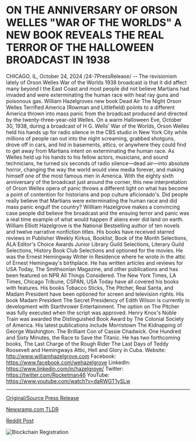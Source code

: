 # ON THE ANNIVERSARY OF ORSON WELLES "WAR OF THE WORLDS" A NEW BOOK REVEALS THE REAL TERROR OF THE HALLOWEEN BROADCAST IN 1938

CHICAGO, IL, October 24, 2024 /24-7PressRelease/ -- The revisionism lately of Orson Welles War of the Worlds 1938 broadcast is that it did affect many beyond l the East Coast and most people did not believe Martians had invaded and were exterminating the human race with heat ray guns and poisonous gas. William Hazelgroves new book Dead Air The Night Orson Welles Terrified America (Rowman and Littlefield) poiints to a different America thrown into mass panic from the broadcast produced and directed by the twenty-three-year-old Welles.   On a warm Halloween Eve, October 30, 1938, during a broadcast of H G. Wells' War of the Worlds, Orson Welles held his hands up for radio silence in the CBS studio in New York City while millions of people ran out into the night screaming, grabbed shotguns, drove off in cars, and hid in basements, attics, or anywhere they could find to get away from Martians intent on exterminating the human race. As Welles held up his hands to his fellow actors, musicians, and sound technicians, he turned six seconds of radio silence—dead air—into absolute horror, changing the way the world would view media forever, and making himself one of the most famous men in America.  With the eighty sixth anniversary of the broadcast just around the corner, this new interpretation of Orson Welles opera of panic throws a different light on what has become a point of contention for historians and pop culture aficionado's. Did people really believe that Martians were exterminating the human race and did mass panic engulf the country? Willliam Hazelgrove makes a convincing case people did believe the broadcast and the ensuing terror and panic was a real time example of what would happen if aliens ever did land on earth.  William Elliott Hazelgrove is the National Bestselling author of ten novels and twelve narrative nonfiction titles. His books have received starred reviews in Publisher Weekly Kirkus, Booklist, Book of the Month Selections, ALA Editor's Choice Awards Junior Library Guild Selections, Literary Guild Selections, History Book Club Selections and optioned for the movies. He was the Ernest Hemingway Writer in Residence where he wrote in the attic of Ernest Hemingway's birthplace. He has written articles and reviews for USA Today, The Smithsonian Magazine, and other publications and has been featured on NPR All Things Considered. The New York Times, LA Times, Chicago Tribune, CSPAN, USA Today have all covered his books with features. His books Tobacco Sticks, The Pitcher, Real Santa, and Madam President have been optioned for screen and television rights. His book Madam President The Secret Presidency of Edith Wilson is currently in development with Starthrower Entertainment. The option on The Pitcher was fully executed when the script was approved. Henry Knox's Noble Train was awarded the Distinguished Book Award by The Colonial Society of America. His latest publications include Morristown The Kidnapping of George Washington. The Brilliant Con of Cassie Chadwick. One Hundred and Sixty Minutes, the Race to Save the Titanic. He has two forthcoming books, The Last Charge of the Rough Rider The Last Days of Teddy Roosevelt and Hemingways Attic, Hell and Glory in Cuba.  Website: http://www.williamhazelgrove.com Facebook: https://www.facebook.com/wehazelgrove LinkedIn: https://www.linkedin.com/in/hazelgrove/ Twitter: https://twitter.com/Rocketman46 YouTube: https://www.youtube.com/watch?v=daRWGT1ySLw 

---

[Original/Source Press Release](https://www.24-7pressrelease.com/press-release/515548/on-the-anniversary-of-orson-welles-war-of-the-worlds-a-new-book-reveals-the-real-terror-of-the-halloween-broadcast-in-1938)
                    

[Newsramp.com TLDR](https://newsramp.com/curated-news/new-book-reveals-the-true-impact-of-orson-welles-war-of-the-worlds-broadcast/64dbebaa54b619a644fda75eeaa9b447) 

 



[Reddit Post](https://www.reddit.com/r/BookNews/comments/1gba720/new_book_reveals_the_true_impact_of_orson_welles/) 



![Blockchain Registration](https://cdn.newsramp.app/24-7PressRelease/qrcode/2410/24/ovaloodL.webp)